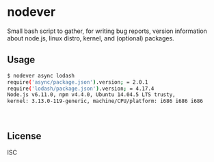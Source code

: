 ﻿
<!--#echo json="package.json" key="name" underline="=" -->
nodever
=======
<!--/#echo -->

<!--#echo json="package.json" key="description" -->
Small bash script to gather, for writing bug reports, version information
about node.js, linux distro, kernel, and (optional) packages.
<!--/#echo -->

Usage
-----

```bash
$ nodever async lodash
require('async/package.json').version; = 2.0.1
require('lodash/package.json').version; = 4.17.4
Node.js v6.11.0, npm v4.4.0, Ubuntu 14.04.5 LTS trusty,
kernel: 3.13.0-119-generic, machine/CPU/platform: i686 i686 i686
```

&nbsp;


License
-------
<!--#echo json="package.json" key=".license" -->
ISC
<!--/#echo -->
